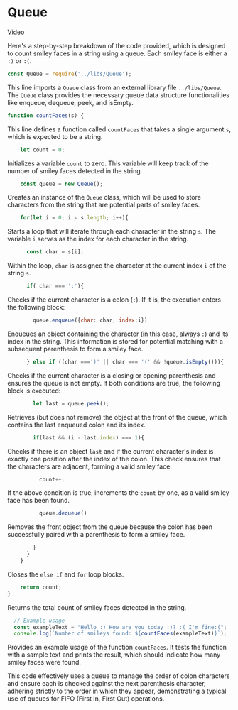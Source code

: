 # Queue
[Video](https://vimeo.com/936812742/800d4d7b69?share=copy)

Here's a step-by-step breakdown of the code provided, which is designed to count smiley faces in a string using a queue. Each smiley face is either a `:)` or `:(`.

```javascript
const Queue = require('../libs/Queue');
```
This line imports a `Queue` class from an external library file `../libs/Queue`. The `Queue` class provides the necessary queue data structure functionalities like enqueue, dequeue, peek, and isEmpty.

```javascript
function countFaces(s) {
```
This line defines a function called `countFaces` that takes a single argument `s`, which is expected to be a string.

```javascript
    let count = 0;
```
Initializes a variable `count` to zero. This variable will keep track of the number of smiley faces detected in the string.

```javascript
    const queue = new Queue();
```
Creates an instance of the `Queue` class, which will be used to store characters from the string that are potential parts of smiley faces.

```javascript
    for(let i = 0; i < s.length; i++){
```
Starts a loop that will iterate through each character in the string `s`. The variable `i` serves as the index for each character in the string.

```javascript
      const char = s[i];
```
Within the loop, `char` is assigned the character at the current index `i` of the string `s`.

```javascript
      if( char === ':'){
```
Checks if the current character is a colon (`:`). If it is, the execution enters the following block:

```javascript
        queue.enqueue({char: char, index:i})
```
Enqueues an object containing the character (in this case, always `:`) and its index in the string. This information is stored for potential matching with a subsequent parenthesis to form a smiley face.

```javascript
      } else if ((char ===')' || char === '(' && !queue.isEmpty())){
```
Checks if the current character is a closing or opening parenthesis and ensures the queue is not empty. If both conditions are true, the following block is executed:

```javascript
        let last = queue.peek();
```
Retrieves (but does not remove) the object at the front of the queue, which contains the last enqueued colon and its index.

```javascript
        if(last && (i - last.index) === 1){
```
Checks if there is an object `last` and if the current character's index is exactly one position after the index of the colon. This check ensures that the characters are adjacent, forming a valid smiley face.

```javascript
          count++;
```
If the above condition is true, increments the `count` by one, as a valid smiley face has been found.

```javascript
          queue.dequeue()
```
Removes the front object from the queue because the colon has been successfully paired with a parenthesis to form a smiley face.

```javascript
        }
      }
    }
```
Closes the `else if` and `for` loop blocks.

```javascript
    return count;
}
```
Returns the total count of smiley faces detected in the string.

```javascript
  // Example usage
  const exampleText = "Hello :) How are you today :)? :( I'm fine:(";
  console.log(`Number of smileys found: ${countFaces(exampleText)}`);
```
Provides an example usage of the function `countFaces`. It tests the function with a sample text and prints the result, which should indicate how many smiley faces were found.

This code effectively uses a queue to manage the order of colon characters and ensure each is checked against the next parenthesis character, adhering strictly to the order in which they appear, demonstrating a typical use of queues for FIFO (First In, First Out) operations.